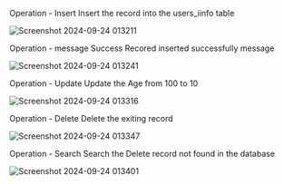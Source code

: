 Operation - Insert
Insert the record into the users_iinfo table 

![Screenshot 2024-09-24 013211](https://github.com/user-attachments/assets/dd61ca18-1560-4553-97c2-a1b00607ce7b)

Operation - message Success
Recored inserted successfully message

![Screenshot 2024-09-24 013241](https://github.com/user-attachments/assets/35451cf7-de59-49eb-b13e-e964d5ad8dd5)

Operation - Update
Update the Age from 100 to 10

![Screenshot 2024-09-24 013316](https://github.com/user-attachments/assets/43f0c201-ca21-4fcc-b4c7-eeca7886ae8b)

Operation - Delete
Delete the exiting record

![Screenshot 2024-09-24 013347](https://github.com/user-attachments/assets/2b985bb8-a5ed-4b14-8207-68a7f90cff2e)

Operation - Search
Search the Delete record not found in the database

![Screenshot 2024-09-24 013401](https://github.com/user-attachments/assets/8fb220e9-5a91-4435-9848-7da489973c47)

